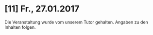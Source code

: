 # [11] Fr., 27.01.2017

Die Veranstaltung wurde vom unserem Tutor gehalten. Angaben zu den Inhalten folgen.
